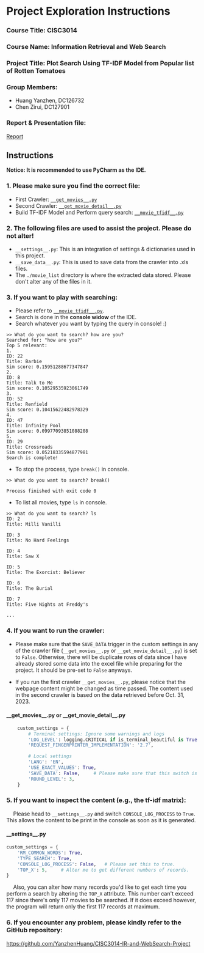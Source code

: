 # Project Exploration Instructions
### Course Title: CISC3014 
### Course Name: Information Retrieval and Web Search
### Project Title: Plot Search Using TF-IDF Model from Popular list of Rotten Tomatoes

### Group Members:
- Huang Yanzhen, DC126732
- Chen Zirui, DC127901

### Report & Presentation file:
[Report](Report%20and%20Presentation/CISC3014_Project_PDF.pdf)

## Instructions
**Notice: It is recommended to use PyCharm as the IDE.**
### 1. Please make sure you find the correct file:
- First Crawler: [``__get_movies__.py``](__get_movies__.py)
- Second Crawler: [``__get_movie_detail__.py``](__get_movie_detail__.py)
- Build TF-IDF Model and Perform query search: [``__movie_tfidf__.py``](__movie_tfidf__.py)

### 2. The following files are used to assist the project. **Please do not alter!**
- ``__settings__.py``: This is an integration of settings & dictionaries used in this project.
- ``__save_data__.py``: This is used to save data from the crawler into .xls files.
- The ``./movie_list`` directory is where the extracted data stored. Please don't alter any of the files in it.

### 3. If you want to play with searching:
- Please refer to [``__movie_tfidf__.py``](__movie_tfidf__.py).
- Search is done in the **console widow** of the IDE.
- Search whatever you want by typing the query in console! :)
```console
>> What do you want to search? how are you?
Searched for: "how are you?"
Top 5 relevant:
1.
ID: 22
Title: Barbie
Sim score: 0.15951288677347847
2.
ID: 8
Title: Talk to Me
Sim score: 0.10529535923061749
3.
ID: 52
Title: Renfield
Sim score: 0.10415622482978329
4.
ID: 47
Title: Infinity Pool
Sim score: 0.09977093851088208
5.
ID: 29
Title: Crossroads
Sim score: 0.05218335594877981
Search is complete!
```
- To stop the process, type ``break()`` in console.
```console
>> What do you want to search? break()

Process finished with exit code 0
```
- To list all movies, type ``ls`` in console.
```console
>> What do you want to search? ls
ID: 2
Title: Milli Vanilli

ID: 3
Title: No Hard Feelings

ID: 4
Title: Saw X

ID: 5
Title: The Exorcist: Believer

ID: 6
Title: The Burial

ID: 7
Title: Five Nights at Freddy's

...
```

### 4. If you want to run the crawler:
- Please make sure that the ``SAVE_DATA`` trigger in the custom settings in any of the crawler file 
(``__get_movies__.py`` or ``__get_movie_detail__.py``)
is set to ``False``. Otherwise, there will be duplicate rows of data since I have already stored some data into the excel file while preparing 
for the project. It should be pre-set to ``False`` anyways.


- If you run the first crawler ``__get_movies__.py``, please notice that the webpage content might be changed as time passed. The content 
used in the second crawler is based on the data retrieved before Oct. 31, 2023.

#### \_\_get_movies__.py or \_\_get_movie_detail__.py
```python
    custom_settings = {
        # Terminal settings: Ignore some warnings and logs
        'LOG_LEVEL': logging.CRITICAL if is_terminal_beautiful is True else logging.ERROR,
        'REQUEST_FINGERPRINTER_IMPLEMENTATION': '2.7',

        # Local settings
        'LANG': 'EN',
        'USE_EXACT_VALUES': True,
        'SAVE_DATA': False,     # Please make sure that this switch is False!
        'ROUND_LEVEL': 3,
    }
```

### 5. If you want to inspect the content (e.g., the tf-idf matrix):
&emsp; Please head to ``__settings__.py`` and switch ``CONSOLE_LOG_PROCESS`` to ``True``. This allows the content to be
print in the console as soon as it is generated.
#### \_\_settings\_\_.py
```python
custom_settings = {
    'RM_COMMON_WORDS': True,
    'TYPE_SEARCH': True,
    'CONSOLE_LOG_PROCESS': False,   # Please set this to true.
    'TOP_X': 5,     # Alter me to get different numbers of records.
}
```
&emsp; Also, you can alter how many records you'd like to get each time you perform a search by altering the ``TOP_X`` attribute.
This number can't exceed 117 since there's only 117 movies to be searched. If it does exceed however, the program will return only the 
first 117 records at maximum.

### 6. If you encounter any problem, please kindly refer to the GitHub repository:
https://github.com/YanzhenHuang/CISC3014-IR-and-WebSearch-Project
